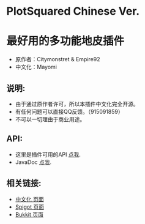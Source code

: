﻿PlotSquared Chinese Ver.
==========================================================
最好用的多功能地皮插件
==========================================================
- 原作者：Citymonstret & Empire92​
- 中文化：Mayomi

## 说明: ##
- 由于通过原作者许可，所以本插件中文化完全开源。
- 有任何问题可以直接QQ反馈。（915091859）
- 不可以一切理由于商业用途。

## API: ##
- 这里是插件可用的API [点我](https://github.com/IntellectualCrafters/PlotSquared/blob/master/PlotSquared/src/main/java/com/intellectualcrafters/plot/api/PlotAPI.java "API"). 
- JavaDoc [点我](http://empcraft.com/plotsquared/doc/ "JDOCS").

## 相关链接: ##

- [中文化 页面](http://plugins.915mc.com/resources/plotsquared-chinesever.14 "SpigotMc")
- [Spigot 页面](http://www.spigotmc.org/resources/plotsquared.1177/ "SpigotMc")
- [Bukkit 页面](http://dev.bukkit.org/bukkit-plugins/plotsquared/ "Bukkit")

